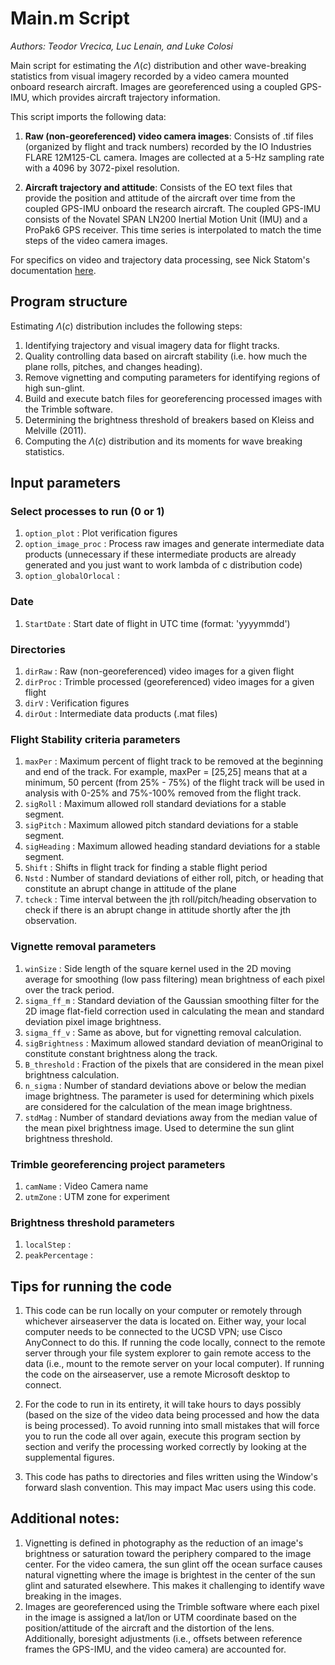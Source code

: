 # Main.m Script
*Authors: Teodor Vrecica, Luc Lenain, and Luke Colosi*

Main script for estimating the $\Lambda(c)$ distribution and other wave-breaking statistics from visual imagery recorded by a video camera mounted onboard research aircraft. Images are georeferenced using a coupled GPS-IMU, which provides aircraft trajectory information.

This script imports the following data: 

1. **Raw (non-georeferenced) video camera images**: Consists of .tif files (organized by flight and track numbers) recorded by the IO Industries FLARE 12M125-CL camera. Images are collected at a 5-Hz sampling rate with a 4096 by 3072-pixel resolution. 

2. **Aircraft trajectory and attitude**: Consists of the EO text files that provide the position and attitude of the aircraft over time from the coupled GPS-IMU onboard the research aircraft. The coupled GPS-IMU consists of the Novatel SPAN LN200 Inertial Motion Unit (IMU) and a ProPak6 GPS receiver. This time series is interpolated to match the time steps of the video camera images.  

For specifics on video and trajectory data processing, see Nick Statom's documentation [here](https://docs.google.com/document/d/1qbaBH98IW1tJrMfxC6TKL-jQIcMPm7KK_KRrxk3rBb0/edit).

## Program structure 
Estimating $\Lambda(c)$ distribution includes the following steps: 

1. Identifying trajectory and visual imagery data for flight tracks.
2. Quality controlling data based on aircraft stability (i.e. how much the plane rolls, pitches, and changes heading).
3. Remove vignetting and computing parameters for identifying regions of high sun-glint.
4. Build and execute batch files for georeferencing processed images with the Trimble software. 
5. Determining the brightness threshold of breakers based on Kleiss and Melville (2011).  
6. Computing the $\Lambda(c)$ distribution and its moments for wave breaking statistics.

## Input parameters
### Select processes to run (0 or 1)
1. `option_plot` : Plot verification figures
2. `option_image_proc` : Process raw images and generate intermediate data products (unnecessary if these intermediate products are already generated and you just want to work lambda of c distribution code)
3. `option_globalOrlocal` :

### Date
1. `StartDate` : Start date of flight in UTC time (format: 'yyyymmdd')

### Directories
1. `dirRaw` : Raw (non-georeferenced) video images for a given flight
2. `dirProc` : Trimble processed (georeferenced) video images for a given flight
3. `dirV` : Verification figures
4. `dirOut` : Intermediate data products (.mat files)

### Flight Stability criteria parameters
1. `maxPer` : Maximum percent of flight track to be removed at the beginning and end of the track. For example, maxPer = [25,25] means that at a minimum, 50 percent (from 25% - 75%) of the flight track will be used in analysis with 0-25% and 75%-100% removed from the flight track.  
2. `sigRoll` : Maximum allowed roll standard deviations for a stable segment.    
3. `sigPitch` : Maximum allowed pitch standard deviations for a stable segment.
4. `sigHeading` : Maximum allowed heading standard deviations for a stable segment.
5. `Shift` : Shifts in flight track for finding a stable flight period
6. `Nstd` : Number of standard deviations of either roll, pitch, or heading that constitute an abrupt change in attitude of the plane
7. `tcheck` : Time interval between the jth roll/pitch/heading observation to check if there is an abrupt change in attitude shortly after the jth observation.

### Vignette removal parameters
1. `winSize` : Side length of the square kernel used in the 2D moving average for smoothing (low pass filtering) mean brightness of each pixel over the track period. 
2. `sigma_ff_m` : Standard deviation of the Gaussian smoothing filter for the 2D image flat-field correction used in calculating the mean and standard deviation pixel image brightness.
3. `sigma_ff_v` : Same as above, but for vignetting removal calculation.
4. `sigBrightness` : Maximum allowed standard deviation of meanOriginal to constitute constant brightness along the track.
5. `B_threshold` : Fraction of the pixels that are considered in the mean pixel brightness calculation.
6. `n_sigma` : Number of standard deviations above or below the median image brightness. The parameter is used for determining which pixels are considered for the calculation of the mean image brightness.
7. `stdMag` : Number of standard deviations away from the median value of the mean pixel brightness image. Used to determine the sun glint brightness threshold. 
   
### Trimble georeferencing project parameters
1. `camName` : Video Camera name 
2. `utmZone` : UTM zone for experiment
   
### Brightness threshold parameters
1. `localStep` :
2. `peakPercentage` :

## Tips for running the code 

1. This code can be run locally on your computer or remotely through whichever airseaserver the data is located on. Either way, your local computer needs to be connected to the UCSD VPN; use Cisco AnyConnect to do this. If running the code locally, connect to the remote server  through your file system explorer to gain remote access to the data (i.e., mount to the remote server on your local computer). If running the code on the airseaserver, use a remote Microsoft desktop to connect.     

2. For the code to run in its entirety, it will take hours to days possibly (based on the size of the video data being processed and how the data is being processed). To avoid running into small mistakes that will force you to run the code all over again, execute this program section by section and verify the processing worked correctly by looking at the supplemental figures. 

3. This code has paths to directories and files written using the Window's forward slash convention. This may impact Mac users using this code. 

## Additional notes: 

1. Vignetting is defined in photography as the reduction of an image's brightness or saturation toward the periphery compared to the image center. For the video camera, the sun glint off the ocean surface causes natural vignetting where the image is brightest in the center of the sun glint and saturated elsewhere. This makes it challenging to identify wave breaking in the images.
2. Images are georeferenced using the Trimble software where each pixel in the image is assigned a lat/lon or UTM coordinate based on the position/attitude of the aircraft and the distortion of the lens. Additionally, boresight adjustments (i.e., offsets between reference frames the GPS-IMU, and the video camera) are accounted for.
